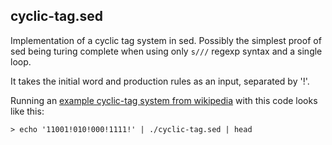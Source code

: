 cyclic-tag.sed
---

Implementation of a cyclic tag system in sed. Possibly the simplest proof of sed being turing complete when using only `s///` regexp syntax and a single loop.

It takes the initial word and production rules as an input, separated by '!'.

Running an [example cyclic-tag system from wikipedia](https://en.wikipedia.org/wiki/Tag_system#Cyclic_tag_systems) with this code looks like this:

    > echo '11001!010!000!1111!' | ./cyclic-tag.sed | head
